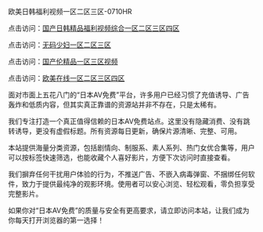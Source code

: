 欧美日韩福利视频一区二区三区-0710HR

点击访问：<a href="https://heiliaozj3tjd.pages.dev">国产日韩精品福利视频综合一区二区三区四区</a>

点击访问：<a href="https://heiliaozj3tjd.pages.dev">无码少妇一区二区三区</a>

点击访问：<a href="https://heiliaoll4qsx.pages.dev">国产伦精品一区三区视频</a>

点击访问：<a href="https://heiliaoxqkkct.pages.dev">欧美在线一区二区三区四区</a>


面对市面上五花八门的“日本AV免费”平台，许多用户已经习惯了充值诱导、广告轰炸和低质内容，但其实真正靠谱的资源站并非不存在，只是太稀有。

我们专注打造一个真正值得信赖的日本AV免费站点。这里没有隐藏消费、没有跳转诱导，更没有虚假标题。所有资源每日更新，确保片源清晰、完整、可用。

本站提供海量分类资源，包括剧情向、制服系、素人系列、热门女优合集等，用户可以按标签快速筛选，也能收藏个人喜好影片，方便下次访问时直接查看。

我们摒弃任何干扰用户体验的行为，不推送广告、不嵌入病毒弹窗、不捆绑任何软件，致力于提供最纯净的观影环境。使用者可以安心浏览、轻松观看，零负担享受完整影片。

如果你对“日本AV免费”的质量与安全有更高要求，请立即访问本站，让我们成为你每天打开浏览器的第一选择！

<span style="display:none;">[Canonical link]( https://github.com/ln20250710/riben140 ）</span>
